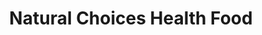 ---
title: "Natural Choices Health Food"
url: /new-lenox/natural-choices-health-food/
shop: health food
---